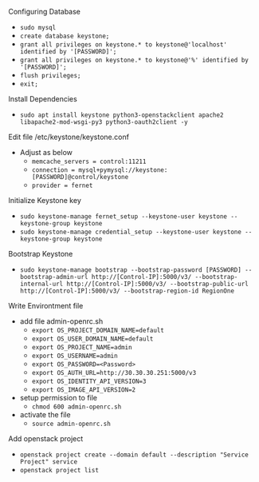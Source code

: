 Configuring Database
- `````sudo mysql`````
- `````create database keystone;````` 
- `````grant all privileges on keystone.* to keystone@'localhost' identified by '[PASSWORD]';````` 
- `````grant all privileges on keystone.* to keystone@'%' identified by '[PASSWORD]';`````
- `````flush privileges;````` 
- `````exit;`````
  
Install Dependencies
- `````sudo apt install keystone python3-openstackclient apache2 libapache2-mod-wsgi-py3 python3-oauth2client -y`````
  
Edit file /etc/keystone/keystone.conf
- Adjust as below
  - `````memcache_servers = control:11211`````
  - `````connection = mysql+pymysql://keystone:[PASSWORD]@control/keystone`````
  - `````provider = fernet`````

Initialize Keystone key
- ````sudo keystone-manage fernet_setup --keystone-user keystone --keystone-group keystone````
- ````sudo keystone-manage credential_setup --keystone-user keystone --keystone-group keystone````

Bootstrap Keystone
- ````sudo keystone-manage bootstrap --bootstrap-password [PASSWORD] --bootstrap-admin-url http://[Control-IP]:5000/v3/ --bootstrap-internal-url http://[Control-IP]:5000/v3/ --bootstrap-public-url http://[Control-IP]:5000/v3/ --bootstrap-region-id RegionOne````

Write Environtment file
- add file admin-openrc.sh
  - `````export OS_PROJECT_DOMAIN_NAME=default`````
  - `````export OS_USER_DOMAIN_NAME=default`````
  - `````export OS_PROJECT_NAME=admin`````
  - `````export OS_USERNAME=admin`````
  - `````export OS_PASSWORD=<Password>`````
  - `````export OS_AUTH_URL=http://30.30.30.251:5000/v3`````
  - `````export OS_IDENTITY_API_VERSION=3`````
  - `````export OS_IMAGE_API_VERSION=2`````
- setup permission to file
  - `````chmod 600 admin-openrc.sh`````
- activate the file
  - `````source admin-openrc.sh`````

Add openstack project
- `````openstack project create --domain default --description "Service Project" service`````
- `````openstack project list`````
